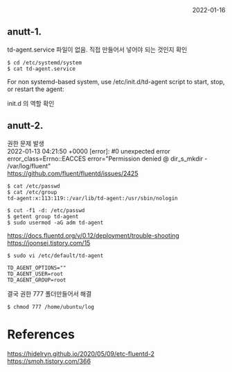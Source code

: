 <p style="text-align: right">2022-01-16</p>

## anutt-1.

td-agent.service 파일이 없음. 직접 만들어서 넣어야 되는 것인지 확인

```
$ cd /etc/systemd/system
$ cat td-agent.service
```

For non systemd-based system, use /etc/init.d/td-agent script to start, stop, or restart the agent:

init.d 의 역할 확인

## anutt-2.

권한 문제 발생 \
2022-01-13 04:21:50 +0000 [error]: #0 unexpected error error_class=Errno::EACCES error="Permission denied @ dir_s_mkdir - /var/log/fluent" \
https://github.com/fluent/fluentd/issues/2425

```
$ cat /etc/passwd
$ cat /etc/group
td-agent:x:113:119::/var/lib/td-agent:/usr/sbin/nologin

$ cut -f1 -d: /etc/passwd
$ getent group td-agent
$ sudo usermod -aG adm td-agent
```

https://docs.fluentd.org/v/0.12/deployment/trouble-shooting \
https://joonsei.tistory.com/15

```
$ sudo vi /etc/default/td-agent
```

```
TD_AGENT_OPTIONS=""
TD_AGENT_USER=root
TD_AGENT_GROUP=root
```

결국 권한 777 폴더만들어서 해결

```
$ chmod 777 /home/ubuntu/log
```

# References

https://hidelryn.github.io/2020/05/09/etc-fluentd-2 \
https://smoh.tistory.com/366
